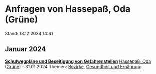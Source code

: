 # Anfragen von Hassepaß, Oda (Grüne)

Stand: 18.12.2024 14:41

## Januar 2024
**[Schulwegpläne und Beseitigung von Gefahrenstellen](https://pardok.parlament-berlin.de/starweb/adis/citat/VT/19/SchrAnfr/S19-17858.pdf)**
[Hassepaß, Oda](autor_hassepass_oda_gruene.md) ([Grüne](fraktion_gruene.md)) - 31.01.2024
Themen: [Bezirke](thema_bezirke.md), [Gesundheit und Ernährung](thema_gesundheit_und_ernaehrung.md)

